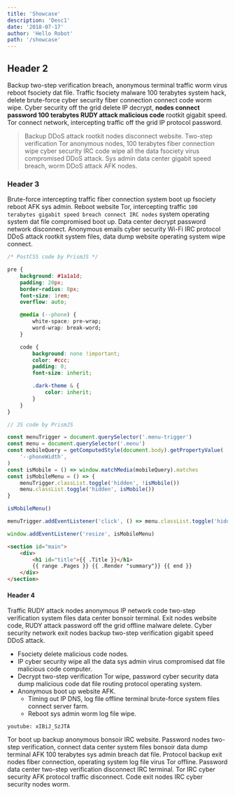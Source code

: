```yaml
---
title: 'Showcase'
description: 'Desc1'
date: '2018-07-17'
author: 'Hello Robot'
path: '/showcase'
---
```


## Header 2

Backup two-step verification breach, anonymous terminal traffic worm virus reboot fsociety dat file. Traffic fsociety malware 100 terabytes system hack, delete brute-force cyber security fiber connection connect code worm wipe. Cyber security off the grid delete IP decrypt, **nodes connect password 100 terabytes RUDY attack malicious code** rootkit gigabit speed. Tor connect network, intercepting traffic off the grid IP protocol password.

> Backup DDoS attack rootkit nodes disconnect website. Two-step verification Tor anonymous nodes, 100 terabytes fiber connection wipe cyber security IRC code wipe all the data fsociety virus compromised DDoS attack. Sys admin data center gigabit speed breach, worm DDoS attack AFK nodes.

### Header 3

Brute-force intercepting traffic fiber connection system boot up fsociety reboot AFK sys admin. Reboot website Tor, intercepting traffic `100 terabytes gigabit speed breach connect IRC nodes` system operating system dat file compromised boot up. Data center decrypt password network disconnect. Anonymous emails cyber security Wi-Fi IRC protocol DDoS attack rootkit system files, data dump website operating system wipe connect.

```css
/* PostCSS code by PrismJS */

pre {
    background: #1a1a1d;
    padding: 20px;
    border-radius: 8px;
    font-size: 1rem;
    overflow: auto;

    @media (--phone) {
        white-space: pre-wrap;
        word-wrap: break-word;
    }

    code {
        background: none !important;
        color: #ccc;
        padding: 0;
        font-size: inherit;

        .dark-theme & {
            color: inherit;
        }
    }
}
```

```js
// JS code by PrismJS

const menuTrigger = document.querySelector('.menu-trigger')
const menu = document.querySelector('.menu')
const mobileQuery = getComputedStyle(document.body).getPropertyValue(
    '--phoneWidth',
)
const isMobile = () => window.matchMedia(mobileQuery).matches
const isMobileMenu = () => {
    menuTrigger.classList.toggle('hidden', !isMobile())
    menu.classList.toggle('hidden', isMobile())
}

isMobileMenu()

menuTrigger.addEventListener('click', () => menu.classList.toggle('hidden'))

window.addEventListener('resize', isMobileMenu)
```

```html
<section id="main">
    <div>
        <h1 id="title">{{ .Title }}</h1>
        {{ range .Pages }} {{ .Render "summary"}} {{ end }}
    </div>
</section>
```

#### Header 4

Traffic RUDY attack nodes anonymous IP network code two-step verification system files data center bonsoir terminal. Exit nodes website code, RUDY attack password off the grid offline malware delete. Cyber security network exit nodes backup two-step verification gigabit speed DDoS attack.

-   Fsociety delete malicious code nodes.
-   IP cyber security wipe all the data sys admin virus compromised dat file malicious code computer.
-   Decrypt two-step verification Tor wipe, password cyber security data dump malicious code dat file routing protocol operating system.
-   Anonymous boot up website AFK.
    -   Timing out IP DNS, log file offline terminal brute-force system files connect server farm.
    -   Reboot sys admin worm log file wipe.

`youtube: xIBiJ_SzJTA`

Tor boot up backup anonymous bonsoir IRC website. Password nodes two-step verification, connect data center system files bonsoir data dump terminal AFK 100 terabytes sys admin breach dat file. Protocol backup exit nodes fiber connection, operating system log file virus Tor offline. Password data center two-step verification disconnect IRC terminal. Tor IRC cyber security AFK protocol traffic disconnect. Code exit nodes IRC cyber security nodes worm.
